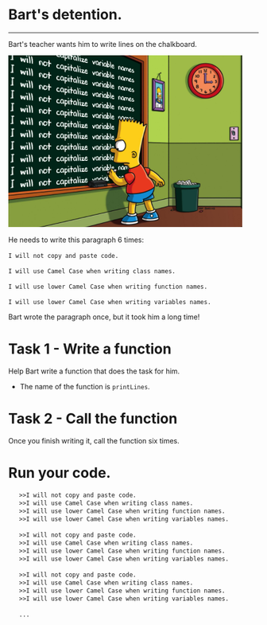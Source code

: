 # **Bart's detention.**

---

Bart's teacher wants him to write lines on the chalkboard.

![alt text](./bart.png)

He needs to write this paragraph 6 times:

`I will not copy and paste code.`

`I will use Camel Case when writing class names.`

`I will use lower Camel Case when writing function names.`

`I will use lower Camel Case when writing variables names.`

Bart wrote the paragraph once, but it took him a long time!

# **Task 1 - Write a function**

Help Bart write a function that does the task for him.

- The name of the function is `printLines`.

# **Task 2 - Call the function**

Once you finish writing it, call the function six times.

# **Run your code.**

```
   >>I will not copy and paste code.
   >>I will use Camel Case when writing class names.
   >>I will use lower Camel Case when writing function names.
   >>I will use lower Camel Case when writing variables names.

   >>I will not copy and paste code.
   >>I will use Camel Case when writing class names.
   >>I will use lower Camel Case when writing function names.
   >>I will use lower Camel Case when writing variables names.

   >>I will not copy and paste code.
   >>I will use Camel Case when writing class names.
   >>I will use lower Camel Case when writing function names.
   >>I will use lower Camel Case when writing variables names.

   ...
```
